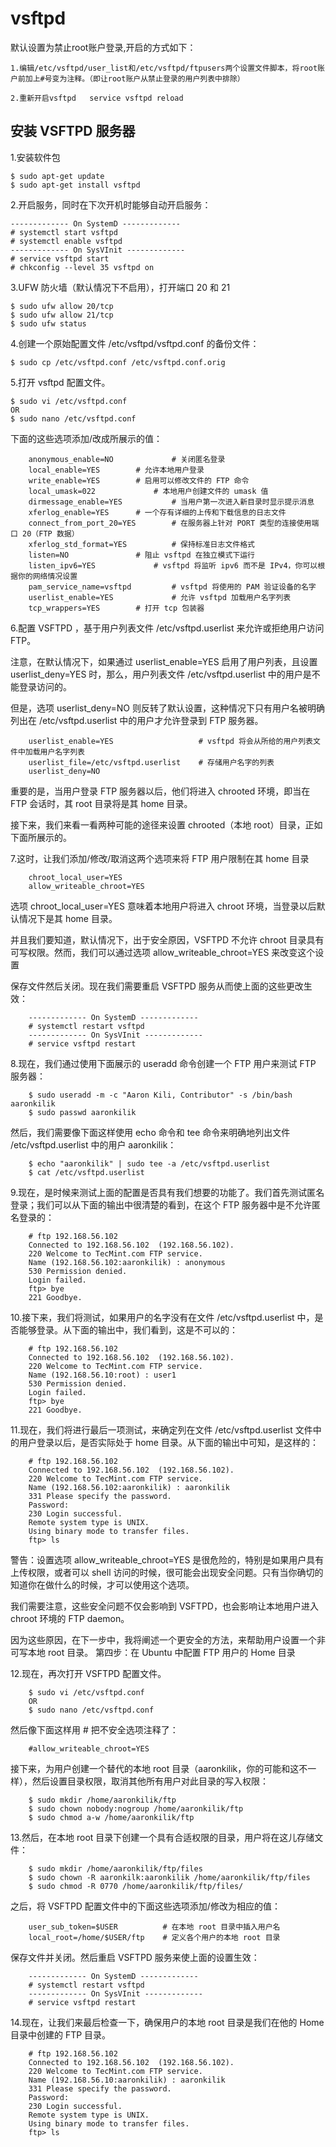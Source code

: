 # vsftpd
默认设置为禁止root账户登录,开启的方式如下：

    1.编辑/etc/vsftpd/user_list和/etc/vsftpd/ftpusers两个设置文件脚本，将root账户前加上#号变为注释。（即让root账户从禁止登录的用户列表中排除）

    2.重新开启vsftpd   service vsftpd reload


## 安装 VSFTPD 服务器

1.安装软件包

    $ sudo apt-get update
    $ sudo apt-get install vsftpd

2.开启服务，同时在下次开机时能够自动开启服务：

    ------------- On SystemD -------------
    # systemctl start vsftpd
    # systemctl enable vsftpd
    ------------- On SysVInit -------------
    # service vsftpd start
    # chkconfig --level 35 vsftpd on

3.UFW 防火墙（默认情况下不启用），打开端口 20 和 21

    $ sudo ufw allow 20/tcp
    $ sudo ufw allow 21/tcp
    $ sudo ufw status

4.创建一个原始配置文件 /etc/vsftpd/vsftpd.conf 的备份文件：

    $ sudo cp /etc/vsftpd.conf /etc/vsftpd.conf.orig

5.打开 vsftpd 配置文件。

    $ sudo vi /etc/vsftpd.conf
    OR
    $ sudo nano /etc/vsftpd.conf

下面的这些选项添加/改成所展示的值：

        anonymous_enable=NO             # 关闭匿名登录
        local_enable=YES        # 允许本地用户登录
        write_enable=YES        # 启用可以修改文件的 FTP 命令
        local_umask=022             # 本地用户创建文件的 umask 值
        dirmessage_enable=YES           # 当用户第一次进入新目录时显示提示消息
        xferlog_enable=YES      # 一个存有详细的上传和下载信息的日志文件
        connect_from_port_20=YES        # 在服务器上针对 PORT 类型的连接使用端口 20（FTP 数据）
        xferlog_std_format=YES          # 保持标准日志文件格式
        listen=NO               # 阻止 vsftpd 在独立模式下运行
        listen_ipv6=YES             # vsftpd 将监听 ipv6 而不是 IPv4，你可以根据你的网络情况设置
        pam_service_name=vsftpd         # vsftpd 将使用的 PAM 验证设备的名字
        userlist_enable=YES             # 允许 vsftpd 加载用户名字列表
        tcp_wrappers=YES        # 打开 tcp 包装器

6.配置 VSFTPD ，基于用户列表文件 /etc/vsftpd.userlist 来允许或拒绝用户访问 FTP。

注意，在默认情况下，如果通过 userlist_enable=YES 启用了用户列表，且设置 userlist_deny=YES 时，那么，用户列表文件 /etc/vsftpd.userlist 中的用户是不能登录访问的。

但是，选项 userlist_deny=NO 则反转了默认设置，这种情况下只有用户名被明确列出在 /etc/vsftpd.userlist 中的用户才允许登录到 FTP 服务器。

        userlist_enable=YES                   # vsftpd 将会从所给的用户列表文件中加载用户名字列表
        userlist_file=/etc/vsftpd.userlist    # 存储用户名字的列表
        userlist_deny=NO

重要的是，当用户登录 FTP 服务器以后，他们将进入 chrooted 环境，即当在 FTP 会话时，其 root 目录将是其 home 目录。

接下来，我们来看一看两种可能的途径来设置 chrooted（本地 root）目录，正如下面所展示的。

7.这时，让我们添加/修改/取消这两个选项来将 FTP 用户限制在其 home 目录

        chroot_local_user=YES
        allow_writeable_chroot=YES

选项 chroot_local_user=YES 意味着本地用户将进入 chroot 环境，当登录以后默认情况下是其 home 目录。

并且我们要知道，默认情况下，出于安全原因，VSFTPD 不允许 chroot 目录具有可写权限。然而，我们可以通过选项 allow_writeable_chroot=YES 来改变这个设置

保存文件然后关闭。现在我们需要重启 VSFTPD 服务从而使上面的这些更改生效：

        ------------- On SystemD -------------
        # systemctl restart vsftpd
        ------------- On SysVInit -------------
        # service vsftpd restart

8.现在，我们通过使用下面展示的 useradd 命令创建一个 FTP 用户来测试 FTP 服务器：

        $ sudo useradd -m -c "Aaron Kili, Contributor" -s /bin/bash aaronkilik
        $ sudo passwd aaronkilik

然后，我们需要像下面这样使用 echo 命令和 tee 命令来明确地列出文件 /etc/vsftpd.userlist 中的用户 aaronkilik：

        $ echo "aaronkilik" | sudo tee -a /etc/vsftpd.userlist
        $ cat /etc/vsftpd.userlist

9.现在，是时候来测试上面的配置是否具有我们想要的功能了。我们首先测试匿名登录；我们可以从下面的输出中很清楚的看到，在这个 FTP 服务器中是不允许匿名登录的：

        # ftp 192.168.56.102
        Connected to 192.168.56.102  (192.168.56.102).
        220 Welcome to TecMint.com FTP service.
        Name (192.168.56.102:aaronkilik) : anonymous
        530 Permission denied.
        Login failed.
        ftp> bye
        221 Goodbye.

10.接下来，我们将测试，如果用户的名字没有在文件 /etc/vsftpd.userlist 中，是否能够登录。从下面的输出中，我们看到，这是不可以的：

        # ftp 192.168.56.102
        Connected to 192.168.56.102  (192.168.56.102).
        220 Welcome to TecMint.com FTP service.
        Name (192.168.56.10:root) : user1
        530 Permission denied.
        Login failed.
        ftp> bye
        221 Goodbye.

11.现在，我们将进行最后一项测试，来确定列在文件 /etc/vsftpd.userlist 文件中的用户登录以后，是否实际处于 home 目录。从下面的输出中可知，是这样的：

        # ftp 192.168.56.102
        Connected to 192.168.56.102  (192.168.56.102).
        220 Welcome to TecMint.com FTP service.
        Name (192.168.56.102:aaronkilik) : aaronkilik
        331 Please specify the password.
        Password:
        230 Login successful.
        Remote system type is UNIX.
        Using binary mode to transfer files.
        ftp> ls

警告：设置选项 allow_writeable_chroot=YES 是很危险的，特别是如果用户具有上传权限，或者可以 shell 访问的时候，很可能会出现安全问题。只有当你确切的知道你在做什么的时候，才可以使用这个选项。

我们需要注意，这些安全问题不仅会影响到 VSFTPD，也会影响让本地用户进入 chroot 环境的 FTP daemon。

因为这些原因，在下一步中，我将阐述一个更安全的方法，来帮助用户设置一个非可写本地 root 目录。
第四步：在 Ubuntu 中配置 FTP 用户的 Home 目录

12.现在，再次打开 VSFTPD 配置文件。

        $ sudo vi /etc/vsftpd.conf
        OR
        $ sudo nano /etc/vsftpd.conf

然后像下面这样用 # 把不安全选项注释了：

        #allow_writeable_chroot=YES

接下来，为用户创建一个替代的本地 root 目录（aaronkilik，你的可能和这不一样），然后设置目录权限，取消其他所有用户对此目录的写入权限：

        $ sudo mkdir /home/aaronkilik/ftp
        $ sudo chown nobody:nogroup /home/aaronkilik/ftp
        $ sudo chmod a-w /home/aaronkilik/ftp

13.然后，在本地 root 目录下创建一个具有合适权限的目录，用户将在这儿存储文件：

        $ sudo mkdir /home/aaronkilik/ftp/files
        $ sudo chown -R aaronkilk:aaronkilik /home/aaronkilik/ftp/files
        $ sudo chmod -R 0770 /home/aaronkilik/ftp/files/

之后，将 VSFTPD 配置文件中的下面这些选项添加/修改为相应的值：

        user_sub_token=$USER          # 在本地 root 目录中插入用户名
        local_root=/home/$USER/ftp    # 定义各个用户的本地 root 目录

保存文件并关闭。然后重启 VSFTPD 服务来使上面的设置生效：

        ------------- On SystemD -------------
        # systemctl restart vsftpd
        ------------- On SysVInit -------------
        # service vsftpd restart

14.现在，让我们来最后检查一下，确保用户的本地 root 目录是我们在他的 Home 目录中创建的 FTP 目录。

        # ftp 192.168.56.102
        Connected to 192.168.56.102  (192.168.56.102).
        220 Welcome to TecMint.com FTP service.
        Name (192.168.56.10:aaronkilik) : aaronkilik
        331 Please specify the password.
        Password:
        230 Login successful.
        Remote system type is UNIX.
        Using binary mode to transfer files.
        ftp> ls
